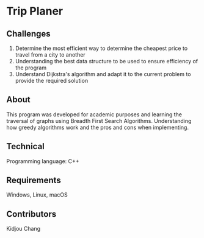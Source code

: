 # Trip Planer
## Challenges
1. Determine the most efficient way to determine the cheapest price to travel from a city to another
2. Understanding the best data structure to be used to ensure efficiency of the program
3. Understand Dijkstra's algorithm and adapt it to the current problem to provide the required solution


## About

This program was developed for academic purposes and learning the traversal of graphs using Breadth First Search Algorithms. Understanding how greedy algorithms work and the pros and cons when implementing.


## Technical 
Programming language: C++


## Requirements 
Windows, Linux, macOS


## Contributors
Kidjou Chang








